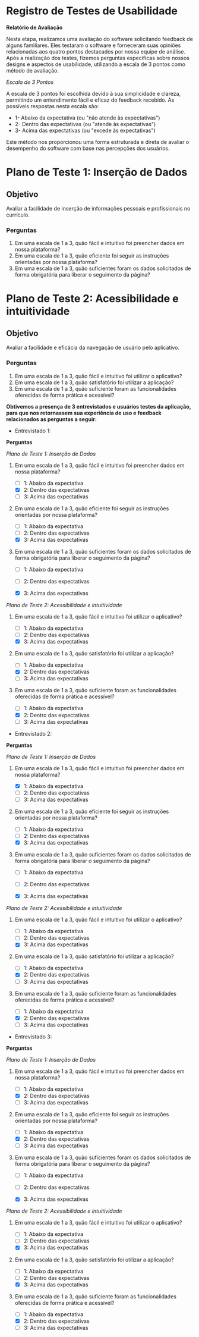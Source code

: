 # Registro de Testes de Usabilidade

**Relatório de Avaliação**

Nesta etapa, realizamos uma avaliação do software solicitando feedback de alguns familiares. Eles testaram o software e forneceram suas opiniões relacionadas aos quatro pontos destacados por nossa equipe de análise. Após a realização dos testes, fizemos perguntas específicas sobre nossos designs e aspectos de usabilidade, utilizando a escala de 3 pontos como método de avaliação.


*Escala de 3 Pontos*

A escala de 3 pontos foi escolhida devido à sua simplicidade e clareza, permitindo um entendimento fácil e eficaz do feedback recebido. As possíveis respostas nesta escala são:


* 1- Abaixo da expectativa (ou "não atende às expectativas")
* 2- Dentro das expectativas (ou "atende às expectativas")
* 3- Acima das expectativas (ou "excede às expectativas")
    
Este método nos proporcionou uma forma estruturada e direta de avaliar o desempenho do software com base nas percepções dos usuários.


# Plano de Teste 1: Inserção de Dados

## Objetivo
Avaliar a facilidade de inserção de informações pessoais e profissionais no currículo.

### Perguntas

1. Em uma escala de 1 a 3, quão fácil e intuitivo foi preencher dados em nossa plataforma?
2. Em uma escala de 1 a 3, quão eficiente foi seguir as instruções orientadas por nossa plataforma?
3. Em uma escala de 1 a 3, quão suficientes foram os dados solicitados de forma obrigatória para liberar o seguimento da página?


# Plano de Teste 2: Acessibilidade e intuitividade

## Objetivo
Avaliar a facilidade e eficácia da navegação de usuário pelo aplicativo.

### Perguntas

1. Em uma escala de 1 a 3, quão fácil e intuitivo foi utilizar o aplicativo?
2. Em uma escala de 1 a 3, quão satisfatório foi utilizar a aplicação?
3. Em uma escala de 1 a 3, quão suficiente foram as funcionalidades oferecidas de forma prática e acessível?

**Obtivemos a presença de 3 entrevistados e usuários testes da aplicação, para que nos retornassem sua experiência de uso e feedback relacionados as perguntas a seguir:**

* Entrevistado 1:

**Perguntas**

*Plano de Teste 1: Inserção de Dados*

1. Em uma escala de 1 a 3, quão fácil e intuitivo foi preencher dados em nossa plataforma?

   - [ ] 1: Abaixo da expectativa
   - [X] 2: Dentro das expectativas
   - [ ] 3: Acima das expectativas

2. Em uma escala de 1 a 3, quão eficiente foi seguir as instruções orientadas por nossa plataforma?

   - [ ] 1: Abaixo da expectativa
   - [ ] 2: Dentro das expectativas
   - [X] 3: Acima das expectativas

3. Em uma escala de 1 a 3, quão suficientes foram os dados solicitados de forma obrigatória para liberar o seguimento da página?

   - [ ] 1: Abaixo da expectativa
   - [ ] 2: Dentro das expectativas
   - [X] 3: Acima das expectativas


*Plano de Teste 2: Acessibilidade e intuitividade*

1. Em uma escala de 1 a 3, quão fácil e intuitivo foi utilizar o aplicativo?

   - [ ] 1: Abaixo da expectativa
   - [ ] 2: Dentro das expectativas
   - [X] 3: Acima das expectativas

2. Em uma escala de 1 a 3, quão satisfatório foi utilizar a aplicação?

   - [ ] 1: Abaixo da expectativa
   - [X] 2: Dentro das expectativas
   - [ ] 3: Acima das expectativas

3. Em uma escala de 1 a 3, quão suficiente foram as funcionalidades oferecidas de forma prática e acessível?

   - [ ] 1: Abaixo da expectativa
   - [X] 2: Dentro das expectativas
   - [ ] 3: Acima das expectativas

* Entrevistado 2:

**Perguntas**

*Plano de Teste 1: Inserção de Dados*

1. Em uma escala de 1 a 3, quão fácil e intuitivo foi preencher dados em nossa plataforma?

   - [X] 1: Abaixo da expectativa
   - [ ] 2: Dentro das expectativas
   - [ ] 3: Acima das expectativas

2. Em uma escala de 1 a 3, quão eficiente foi seguir as instruções orientadas por nossa plataforma?

   - [ ] 1: Abaixo da expectativa
   - [ ] 2: Dentro das expectativas
   - [X] 3: Acima das expectativas

3. Em uma escala de 1 a 3, quão suficientes foram os dados solicitados de forma obrigatória para liberar o seguimento da página?

   - [ ] 1: Abaixo da expectativa
   - [ ] 2: Dentro das expectativas
   - [X] 3: Acima das expectativas


*Plano de Teste 2: Acessibilidade e intuitividade*

1. Em uma escala de 1 a 3, quão fácil e intuitivo foi utilizar o aplicativo?

   - [ ] 1: Abaixo da expectativa
   - [ ] 2: Dentro das expectativas
   - [X] 3: Acima das expectativas

2. Em uma escala de 1 a 3, quão satisfatório foi utilizar a aplicação?

   - [ ] 1: Abaixo da expectativa
   - [X] 2: Dentro das expectativas
   - [ ] 3: Acima das expectativas

3. Em uma escala de 1 a 3, quão suficiente foram as funcionalidades oferecidas de forma prática e acessível?

   - [ ] 1: Abaixo da expectativa
   - [X] 2: Dentro das expectativas
   - [ ] 3: Acima das expectativas

* Entrevistado 3:

**Perguntas**

*Plano de Teste 1: Inserção de Dados*

1. Em uma escala de 1 a 3, quão fácil e intuitivo foi preencher dados em nossa plataforma?

   - [ ] 1: Abaixo da expectativa
   - [X] 2: Dentro das expectativas
   - [ ] 3: Acima das expectativas

2. Em uma escala de 1 a 3, quão eficiente foi seguir as instruções orientadas por nossa plataforma?

   - [ ] 1: Abaixo da expectativa
   - [X] 2: Dentro das expectativas
   - [ ] 3: Acima das expectativas

3. Em uma escala de 1 a 3, quão suficientes foram os dados solicitados de forma obrigatória para liberar o seguimento da página?

   - [ ] 1: Abaixo da expectativa
   - [ ] 2: Dentro das expectativas
   - [X] 3: Acima das expectativas


*Plano de Teste 2: Acessibilidade e intuitividade*

1. Em uma escala de 1 a 3, quão fácil e intuitivo foi utilizar o aplicativo?

   - [ ] 1: Abaixo da expectativa
   - [ ] 2: Dentro das expectativas
   - [X] 3: Acima das expectativas

2. Em uma escala de 1 a 3, quão satisfatório foi utilizar a aplicação?

   - [ ] 1: Abaixo da expectativa
   - [ ] 2: Dentro das expectativas
   - [X] 3: Acima das expectativas

3. Em uma escala de 1 a 3, quão suficiente foram as funcionalidades oferecidas de forma prática e acessível?

   - [ ] 1: Abaixo da expectativa
   - [X] 2: Dentro das expectativas
   - [ ] 3: Acima das expectativas